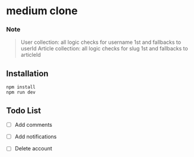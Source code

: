 # medium clone

### Note

> User collection: all logic checks for username 1st and fallbacks to userId
> Article collection: all logic checks for slug 1st and fallbacks to articleId

## Installation

```
npm install
npm run dev
```

## Todo List

- [ ] Add comments

- [ ] Add notifications

- [ ] Delete account
